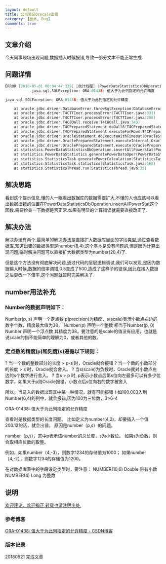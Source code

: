 ```yaml
---
layout: default
title: 公司笔记Orecale出错
category: [技术, Bug]
comments: true
---
```


## 文章介绍
今天同事现场出现问题,数据插入时候报错,导致一部分文本不能正常生成.




## 问题详情

```c
ERROR [2018-05-01 00:04:47:329] [统计线程] (PowerDataStatisticsDbOperation.java:882)
           -java.sql.SQLException: ORA-01438: 值大于为此列指定的允许精度

java.sql.SQLException: ORA-01438: 值大于为此列指定的允许精度

	at oracle.jdbc.driver.DatabaseError.throwSqlException(DatabaseError.java:112)
	at oracle.jdbc.driver.T4CTTIoer.processError(T4CTTIoer.java:331)
	at oracle.jdbc.driver.T4CTTIoer.processError(T4CTTIoer.java:288)
	at oracle.jdbc.driver.T4C8Oall.receive(T4C8Oall.java:743)
	at oracle.jdbc.driver.T4CPreparedStatement.doOall8(T4CPreparedStatement.java:213)
	at oracle.jdbc.driver.T4CPreparedStatement.executeForRows(T4CPreparedStatement.java:952)
	at oracle.jdbc.driver.OracleStatement.doExecuteWithTimeout(OracleStatement.java:1160)
	at oracle.jdbc.driver.OraclePreparedStatement.executeInternal(OraclePreparedStatement.java:3285)
	at oracle.jdbc.driver.OraclePreparedStatement.execute(OraclePreparedStatement.java:3390)
	at statistics.PowerDataStatisticsDbOperation.insertAllPowerStat(PowerDataStatisticsDbOperation.java:877)
	at statistics.PowerDataStatistics.generatePowerDataOper(PowerDataStatistics.java:72)
	at statistics.StatisticsTask.generatePowerCalculation(StatisticsTask.java:830)
	at statistics.StatisticsTask.statistics(StatisticsTask.java:168)
	at statistics.StatisticsThread.run(StatisticsThread.java:35)

```


## 解决思路

看到这个提示信息,懂的人一眼看出数据库的数据需要扩大,不懂的人也应该可以看出数据出错的位置在PowerDataStatisticsDbOperation.insertAllPowerStat这个函数.需要检查一下数据是否正常.如果有明显的计算错误就需要直接改正了.

## 解决办法

解决办法有两个,最简单的解决办法是直接扩大数据库里面的字段类型,通过查看数据库,知道出错的数据类型是number(8,4),这个基本是没有问题的,但是因为计算出现问题,临时解决问题可以直接扩大数据类型为number(20,4)了.

但是这个方法没有彻底解决问题,通过代码的层层逻辑调试,我们可以发现,是因为数据输入时候,数据的倍率调错,0.5变成了500,造成了这样子的错误,因此在接入数据之后更改一下倍率,这个问题就暂时完美解决了.

## number用法补充

### Number的数据声明如下：
Number(p, s)        声明一个定点数        p(precision)为精度，s(scale)表示小数点右边的数字个数，精度最大值为38，
Number(p)        声明一个整数        相当于Number(p, 0)
Number        声明一个浮点数        其精度为38，要注意的是scale的值没有应用，也就是说scale的指不能简单的理解为0，或者其他的数。

### 定点数的精度(p)和刻度(s)遵循以下规则：
?        当一个数的整数部分的长度 > p-s 时，Oracle就会报错
?        当一个数的小数部分的长度 > s 时，Oracle就会舍入。
?        当s(scale)为负数时，Oracle就对小数点左边的s个数字进行舍入。
?        当s > p 时, p表示小数点后第s位向左最多可以有多少位数字，如果大于p则Oracle报错，小数点后s位向右的数字被舍入


所以，当录入的数据出现其中某一种情况，就有可能报错！如100.003入到Number(6,4)的列中，就会报错,因为100为三位数，3>6-4

ORA-01438: 值大于为此列指定的允许精度

查看时是数据类型的长度问题。 
比如定义为number(4,2)，却要插入一个值200.12的话，就会出错。 
原因是number（p,s）的问题。 
 
number（p,s），其中p表示该number的总长度，s为小数位。 
如果s为负数，则会取相应位数的取整。 
 
例如，如果number（4,-3），则数字1234的存储值为1000；
如果number（4,-2），则数字1234的存储值为1200。 
 
在对数据库表中的字段设定类型时，要注意： 
NUMBER(10,6)  Double   带有小数 
NUMBER(4)     Long     为整数




## 说明


[欢迎评论，欢迎指正,转载也请注明出处.]()

### 参考博客
[ORA-01438: 值大于为此列指定的允许精度 - CSDN博客](https://blog.csdn.net/hellolib/article/details/8729725)

### 版本记录

20180521 完成文章